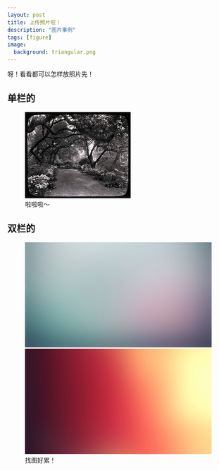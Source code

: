 ```yaml
---
layout: post
title: 上传照片啦！
description: "图片事例"
tags: [figure]
image:
  background: triangular.png
---
```


呀！看看都可以怎样放照片先！

## 单栏的
<figure>
	<img src="/images/3953273590_704e3899d5_m.jpg" alt="">
  <figcaption>啦啦啦～</figcaption>
</figure>

## 双栏的

<figure class="half">
	<img src="/images/abstract-1.jpg" alt="">
	<img src="/images/abstract-2.jpg" alt="">
	<figcaption>找图好累！</figcaption>
</figure>
